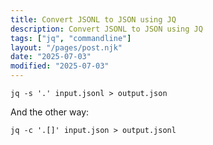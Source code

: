 ```yaml
---
title: Convert JSONL to JSON using JQ
description: Convert JSONL to JSON using JQ
tags: ["jq", "commandline"]
layout: "/pages/post.njk"
date: "2025-07-03"
modified: "2025-07-03"
---
```


```console
jq -s '.' input.jsonl > output.json
```

And the other way:

```console
jq -c '.[]' input.json > output.jsonl
```
